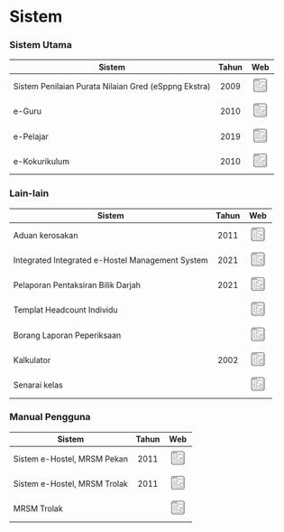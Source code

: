 # Sistem

### Sistem Utama

| Sistem                                           | Tahun | Web |
|--------------------------------------------------|:------:|:------------:|
| Sistem Penilaian Purata Nilaian Gred (eSppng Ekstra) | 2009 | <a href="https://uppmmrsmlangkawi.com/esppng"><img src="website.png"></a> |
| e-Guru                                           | 2010 | <a href="http://www.mrsmsemporna.edu.my/skoq/contents/Loginguru.asp"><img src="website.png"></a>                             |
| e-Pelajar                                        | 2019 | <a href="http://www.mrsmkotakinabalu.edu.my/epelajar/login.asp"><img src="website.png"></a>                                 |
| e-Kokurikulum                                    | 2010 | <a href="http://www.mrsmserting.com/SKOQ/Contents/loginKoq.asp"><img src="website.png"></a>                                 |

### Lain-lain

| Sistem                                           | Tahun | Web |
|--------------------------------------------------|:------:|:------------:|
| Aduan kerosakan | 2011 |<a href="https://mrsmict.wixsite.com/mrsmkkmaintainance/aduan-kerosakkan"><img src="website.png"></a> |
| Integrated Integrated e-Hostel Management System | 2021 |<a href="http://e-hostel.net/trans_hostel"><img src="website.png"></a> |
| Pelaporan Pentaksiran  Bilik Darjah  | 2021 |<a href="https://mylink.la/nurmujahadah02"><img src="website.png"></a> |
| Templat Headcount Individu  |  |<a href="https://maranet-my.sharepoint.com/:x:/g/personal/joespenzal_mara_gov_my/EfRb-OhMT8hFqlBPfSu8GZ4BpVBxAzzcNXAz_KWWl_VyFw?e=FqpV7A"><img src="website.png"></a> |
| Borang Laporan Peperiksaan |  |<a href="http://examreportofficialuppmlgg168.uppmlgg.com/index.asp"><img src="website.png"></a> |
| Kalkulator | 2002 |<a href="http://kalkulatorpng4mrsm.uppmlgg.com/calculatorPNGatas.asp"><img src="website.png"></a> |
| Senarai kelas |  |<a href="http://www.uppmlgg.com/senaraikelas.html"><img src="website.png"></a> |


### Manual Pengguna
| Sistem                                           | Tahun | Web |
|--------------------------------------------------|:------:|:------------:|
| Sistem e-Hostel, MRSM Pekan | 2011 |<a href="http://tar.mrsm.edu.my/data/pelajar/asrama/borang-pb.pdf"><img src="website.png"></a> |
| Sistem e-Hostel, MRSM Trolak | 2011 |<a href="material/E-HOSTEL.pdf"><img src="website.png"></a> |
| MRSM Trolak |  |<a href="https://anyflip.com/homepage/pcwjb/"><img src="website.png"></a> |

